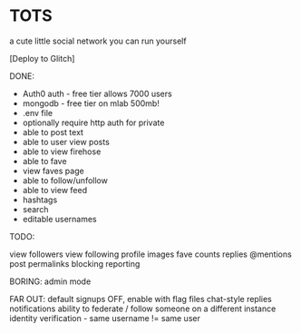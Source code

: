 # TOTS
a cute little social network you can run yourself

[Deploy to Glitch]


DONE:

* Auth0 auth - free tier allows 7000 users
* mongodb - free tier on mlab 500mb!
* .env file
* optionally require http auth for private
* able to post text
* able to user view posts
* able to view firehose
* able to fave
* view faves page
* able to follow/unfollow
* able to view feed
* hashtags
* search
* editable usernames

TODO:

view followers
view following
profile images
fave counts
replies
@mentions
post permalinks
blocking
reporting

BORING:
admin mode

FAR OUT:
default signups OFF, enable with flag
files
chat-style replies
notifications
ability to federate / follow someone on a different instance
identity verification - same username != same user
